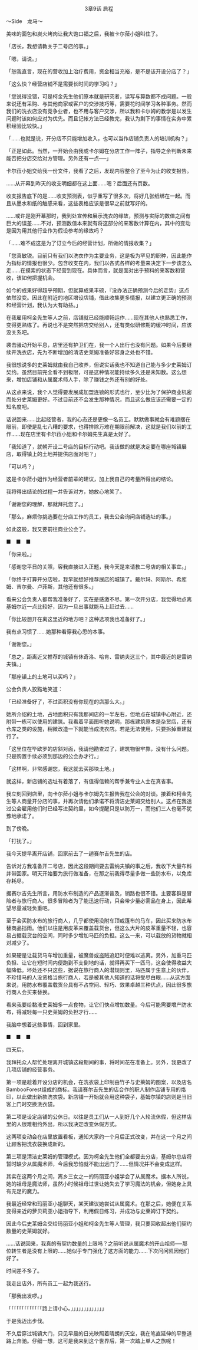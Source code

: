 <p align="center">3章9话 启程</p>

～Side　龙马～

美味的面包和炭火烤肉让我大饱口福之后，我被卡尔菈小姐叫住了。

「店长，我想请教关于二号店的事。」

「嗯，请说。」

「恕我直言，现在的营收加上治疗费用，资金相当充裕，是不是该开设分店了？」

「这么快？经营店铺不是需要长时间的学习吗？」

「您说得没错，可是柯金先生他们原本就是研究者，读写与算数都不成问题。一般来说还有采购、与其他商家或客户的交涉技巧等，需要花时间学习各种事务。然而我们的洗衣店没有竞争业者，也不用与客户交涉，所以我和卡尔姆的教学是以发生问题时该如何应对为优先。而且记帐方法已经教完，我认为剩下的事情在实务中累积经验比较快。」

「……也就是说，开分店不只能增加收入，也可以当作店铺负责人的培训机构？」

「正是如此。当然，一开始会由我或卡尔姆在分店工作一阵子，指导之余判断未来能否把分店交给对方管理。另外还有一点──」

卡尔菈小姐交给我一份文件，我看了之后，发现内容整合了至今为止的收支报告。

……从开幕到昨天的收支明细都在这上面……嗯？后面还有页数。

收支报告底下的是……收支预测表，似乎重写了很多次，将好几张纸绑在一起。而且从墨水和纸的触感来看，这些表格应该是很早之前就写好的。

……或许是刚开幕那时，我到处宣传和展示洗衣的缘故，预测与实际的数值之间有巨大的误差……不对，预测数值本来就有将这部分的来客数计算在内，其中的变动是因为用其他行业作为假设参考的缘故吗？

「……难不成这是为了订立今后的经营计划，所做的情报收集？」

「您真敏锐。目前只有我们以洗衣作为主要业务，这是极为罕见的职种，因此能作为指标的情报也很少。包含收支在内，我们以各式各样的考量来决定下一步该怎么走……在摸索的状态下经营到现在。具体而言，就是面对出乎预料的来客数和营收，该如何把握机会。

如今的成果好得超乎预期，但就算成果丰硕，『没办法正确预测今后的走势』这点依然没变。因此在附近的地区增设店铺，借此收集更多情报，以建立更正确的预测和经营计划，我认为大有助益。」

在我雇用柯金先生等人之前，店铺就已经能顺畅运作……现在其他人也熟悉工作，变得更熟练了。再说也不是突然把店交给别人，还有类似研修期的缓冲时间，应该没关系吧。

袭击骚动开始平息，店里还有护卫们在，我一个人出行也没有问题。如果今后要继续开洗衣店，先为不断增加的清洁史莱姆准备好容身之处也不错。

我很想说多的史莱姆就由我自己收养，但说实话我也不知道自己能与多少史莱姆订契约。虽然目前完全看不到极限，可是这种情况能持续多久还是未知数。这么想来，增加店铺和从属魔术师人手，除了赚钱之外还有别的好处。

从这点来说，我个人觉得要发展成加盟连锁的形式也行，至少比为了保护商业机密而处分史莱姆更好。不过目前还不会发生那种情况，而且这么做应该还需要一定的知名度吧。

话说回来……比起经营者，我的心态还是更像一名员工。默默做事就会有难题摆在眼前，即使是乱七八糟的要求，也得排除万难在期限前解决，这就是我们以前的工作……现在店里有卡尔菈小姐和卡尔姆先生真是太好了。

「我知道了，就朝开设二号店的目标行动吧。我该做的就是决定要在哪座城镇展店，取得镇上的土地并提供店面对吧？」

「可以吗？」

这是卡尔菈小姐作为经营者前辈的建议，加上我自己的考量所得出的结论。

我将得出结论的过程一并告诉对方，她放心地笑了。

「谢谢您的理解，那就拜托您了。」

「那么，麻烦你挑选要在分店工作的员工，我去公会询问店铺选址的事。」

如此这般，我又要前往商业公会了。

■　■　■

「你来啦。」

「感谢您平日的关照，容我直接进入正题，我今天是来请教二号店的相关事宜。」

「你终于打算开分店啦，我早就想好推荐展店的城镇了。戴尔玛、阿斯尔、希库姆、吉尔曼、卢菲斯，其他还有很多。」

看来公会负责人都帮我准备好了，实在是感激不尽。第一次开分店，我觉得地点离基姆尔近一点比较好，因为一旦出事就能马上赶过去……

「你比较想开在离这里近的地方吧？这种选项我也准备好了。」

我有点习惯了……她那种看穿我心思的本事。

「谢谢您。」

「总之，距离近又推荐的城镇有休奇洛、哈肯、雷纳夫这三个，其中最近的是雷纳夫镇。」

「那座镇上的土地可以买吗？」

公会负责人狡黠地笑道：

「已经准备好了，不过面积没有你现在的店那么大。」

她所介绍的土地，占地面积只有我那间店的一半左右，但地点在城镇中心附近，还附带一栋可以使用的建筑。我看着平面图听她说明，那栋建筑原本是杂货店，还有仓库之类的设施，稍微改造一下就能当成洗衣店。若是无法使用，只要拆掉重建就行了。

「这里位在毕欧罗的店斜对面，我请他勘查过了，建筑物很牢靠，没有什么问题。只是购置手续必须到那边的公会办才行。」

「这样啊，非常感谢您，我这就去买那块土地。」

就这样，新店铺的选址有着落了，有值得信赖的帮手兼专业人士在真省事。

我立刻回到店里，向卡尔菈小姐与卡尔姆先生报告我在公会的对谈。接着和柯金先生等人商量开分店的事，并再次请他们承诺不将清洁史莱姆交给别人。这点在我透过公会雇用他们时已经写进契约里，如今提醒只是以防万一，而他们三人也毫不犹豫地承诺了。

到了傍晚。

「打扰了。」

我今天提早离开店铺，回家前去了一趟赛尔吉先生的店。

告诉对方我准备开二号店，因此这段期间要去雷纳夫镇的事之后，我收下大量布料并带回家。明天开始要为旅行做准备，在那之前我得尽量多做一些防水布，以免库存耗尽。

据赛尔吉先生所言，用防水布制造的产品逐渐普及，销路也很不错。主要客群是冒险者与旅行商人。很多冒险者为了能迅速行动，只会带少量必需品在身上，因此希望尽量减轻负重吧。

至于会买防水布的旅行商人，几乎都使用没附车顶或篷布的马车，因此买来防水布替商品挡雨。他们以往是用皮革来覆盖载货台，但这么大片的皮革重量不轻，也容易占据载货台的空间，同时多少增加马匹的负担。这么一来，可以载放的货物就相对减少了。

如果硬是让载货马车增加重量，被魔兽或盗贼追赶时便难以逃离。另外，加重马匹负担、让它在短时间内便跑到不支倒地的话，就得再买下一匹马，这会使得收益大幅降低。坏处还不只这些，据说在旅行商人的潜规则里，马匹属于生意上的伙伴，不珍惜马的人没资格当旅行商人，若是被其他人知道的话将受尽白眼……从这方面来说，用防水布覆盖载货台具有不占空间、轻巧、效果卓越三种优点，因此很多旅行商人会买来替换。

看来我要给黏液史莱姆多一点食物，让它们快点增加数量。今后可能需要增产防水布，得减轻每一只史莱姆的负担才行……

我脑中想着这些事情，回到家里。

■　■　■

四天后。

我拜托众人帮忙处理离开城镇这段期间的事，将时间花在准备上。另外，我更改了几项店铺的经营事务。

第一项是趁着开设分店的机会，在洗衣袋上印制由竹子与史莱姆的图案，以及店名BambooForest组成的商标。我请赛尔吉先生的店合作的职人制作店铺专用的烙印，以此做出新款洗衣袋。新店铺一开始就会用这种袋子，基姆尔镇的店则是当旧客上门时交换洗衣袋。

第二项是设定店铺的公休日。以往是员工们从一人到好几个人轮流休假，但这样店里的人很难相约外出，所以我决定改变休假方式。

这两项变动会在店里放置看板，通知大家约一个月后正式改变，并在这一个月之间让顾客把洗衣袋换成新的。

第三项是清洁史莱姆的管理模式。因为柯金先生他们全都要去分店，基姆尔总店将暂时缺少从属魔术师，今后我恐怕就不能出远门了……但情况并不会变成这样。

其实在这两个月之间，离乡三女之一的玛丽亚小姐学会了从属魔术。据本人所说，她的祖母是魔法师，虽然小时候祖母过世让她失去了学习魔法的机会，但她身上具有充足的魔力。

我最近经常和玛丽亚小姐聊天，某天建议她尝试从属魔术。在那之后，她便在关系变得亲近的萝贝莉亚小姐指导下，利用假日练习，并成功与史莱姆订下契约。

因此今后史莱姆会交给玛丽亚小姐和柯金先生等人管理，我只要回收超出他们契约数量的史莱姆就好。

……话说回来，我真的有契约数量的上限吗？之前听说从属魔术的开山祖师──那位转生者是没有上限的……她似乎专门强化了这方面的能力……下次问问凯因他们好了。

时间差不多了。

我走出店外，所有员工一起为我送行。

「那我出发啰。」

「「「「「「「「「「「「「路上请小心。」」」」」」」」」」」」」

于是我迈出步伐。

不久后穿过城镇大门，只见早晨的日光映照着晴朗的天空，我在笔直延伸的平整道路上奔驰。仔细一想，这可是我来到这个世界后，第一次踏上单人之旅呢！

